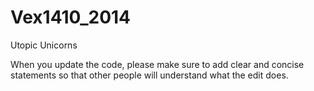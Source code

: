 Vex1410_2014
============
Utopic Unicorns
<p>When you update the code, please make sure to add clear and concise statements so that other people will understand what the edit does.
</p>

